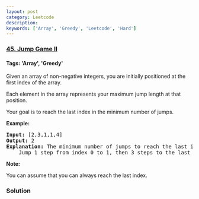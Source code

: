 ```yaml
---
layout: post
category: Leetcode
description: 
keywords: ['Array', 'Greedy', 'Leetcode', 'Hard']
---
```

### [45. Jump Game II](https://leetcode.com/problems/jump-game-ii)

#### Tags: 'Array', 'Greedy'

<div class="content__u3I1 question-content__JfgR"><div><p>Given an array of non-negative integers, you are initially positioned at the first index of the array.</p>
<p>Each element in the array represents your maximum jump length at that position.</p>
<p>Your goal is to reach the last index in the minimum number of jumps.</p>
<p><strong>Example:</strong></p>
<pre><strong>Input:</strong> [2,3,1,1,4]
<strong>Output:</strong> 2
<strong>Explanation:</strong> The minimum number of jumps to reach the last index is 2.
    Jump 1 step from index 0 to 1, then 3 steps to the last index.</pre>
<p><strong>Note:</strong></p>
<p>You can assume that you can always reach the last index.</p>
</div></div>

### Solution
